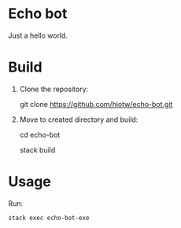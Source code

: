 # Echo bot

Just a hello world.

# Build

1. Clone the repository:

    git clone https://github.com/hiotw/echo-bot.git

2. Move to created directory and build:

    cd echo-bot

    stack build

# Usage

Run:

    stack exec echo-bot-exe

